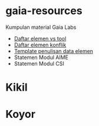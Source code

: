 # gaia-resources
Kumpulan material Gaia Labs

- [Daftar elemen vs tool](./daftar-elemen-per-tool.csv)
- [Daftar elemen konflik](./daftar-elemen-konflik.csv)
- [Template penulisan data elemen](./template-data-elemen.md)
- Statemen Modul AIME
- Statemen Modul CSI
# Kikil
# Koyor
